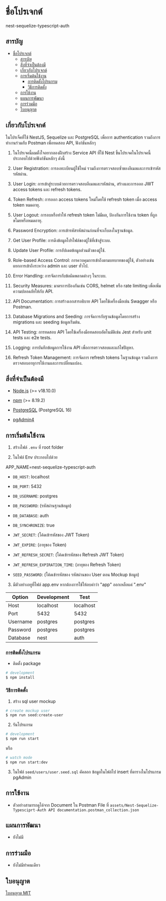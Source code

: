 # ชื่อโปรเจกต์

nest-sequelize-typescript-auth

## สารบัญ

- [ชื่อโปรเจกต์](#ชื่อโปรเจกต์)
  - [สารบัญ](#สารบัญ)
  - [สิ่งที่จำเป็นต้องมี](#สิ่งที่จำเป็นต้องมี)
  - [เกี่ยวกับโปรเจกต์](#เกี่ยวกับโปรเจกต์)
  - [การเริ่มต้นใช้งาน](#การเริ่มต้นใช้งาน)
    - [การติดตั้งโปรแกรม](#การติดตั้งโปรแกรม)
    - [วิธีการติดตั้ง](#วิธีการติดตั้ง)
  - [การใช้งาน](#การใช้งาน)
  - [แผนการพัฒนา](#แผนการพัฒนา)
  - [การร่วมมือ](#การร่วมมือ)
  - [ใบอนุญาต](#ใบอนุญาต)

## เกี่ยวกับโปรเจกต์

ในโปรเจ็คที่ใช้ NestJS, Sequelize และ PostgreSQL เพื่อการ authentication รวมถึงการทำงานร่วมกับ Postman เพื่อทดสอบ API, ฟังก์ชันหลักๆ

1. ในโปรเจคนี้ผมตั้งใจอยากลองฝึกสร้าง Service API ที่ใช้ Nest ขึ้นโปรเจคในโปรเจคนี้ประกอบไปด้วยฟังก์ชันหลักๆ ดังนี้

2. User Registration: การลงทะเบียนผู้ใช้ใหม่ รวมถึงการตรวจสอบซ้ำของอีเมลและการเข้ารหัสรหัสผ่าน.

3. User Login: การเข้าสู่ระบบด้วยการตรวจสอบอีเมลและรหัสผ่าน, สร้างและการออก JWT access tokens และ refresh tokens.

4. Token Refresh: การออก access tokens ใหม่โดยใช้ refresh token เมื่อ access token หมดอายุ.

5. User Logout: การลบหรือทำให้ refresh token ไม่มีผล, ป้องกันการใช้งาน token ที่ถูกขโมยหรือหมดอายุ.

6. Password Encryption: การเข้ารหัสรหัสผ่านก่อนที่จะเก็บลงในฐานข้อมูล.

7. Get User Profile: การดึงข้อมูลโปรไฟล์ของผู้ใช้ที่เข้าสู่ระบบ.

8. Update User Profile: การอัปเดตข้อมูลส่วนตัวของผู้ใช้.

9. Role-based Access Control: การควบคุมการเข้าถึงตามบทบาทของผู้ใช้, ตัวอย่างเช่น แยกการเข้าถึงระหว่าง admin และ user ทั่วไป.

10. Error Handling: การจัดการกับข้อผิดพลาดต่างๆ ในระบบ.

11. Security Measures: มาตรการป้องกันเช่น CORS, helmet หรือ rate limiting เพื่อเพิ่มความปลอดภัยให้กับ API.

12. API Documentation: การสร้างเอกสารอธิบาย API โดยใช้เครื่องมือเช่น Swagger หรือ Postman.

13. Database Migrations and Seeding: การจัดการกับฐานข้อมูลโดยการสร้าง migrations และ seeding ข้อมูลเริ่มต้น.

14. API Testing: การทดสอบ API โดยใช้เครื่องมือทดสอบอัตโนมัติเช่น Jest สำหรับ unit tests และ e2e tests.

15. Logging: การบันทึกข้อมูลการใช้งาน API เพื่อการตรวจสอบและแก้ไขปัญหา.

16. Refresh Token Management: การจัดการ refresh tokens ในฐานข้อมูล รวมถึงการตรวจสอบอายุการใช้งานและการเปลี่ยนแปลง.

## สิ่งที่จำเป็นต้องมี

- [Node.js](https://nodejs.org/) (>= v18.10.0) 

- [npm](https://www.npmjs.com/) (>= 8.19.2)

- [PostgreSQL](https://www.postgresql.org/) (PostgreSQL 16)

- [pgAdmin4](https://www.pgadmin.org/)

## การเริ่มต้นใช้งาน

1. สร้างไฟล์ `.env` ที่ root folder

2. ในไฟล์ Env ประกอบไปด้วย

APP_NAME=nest-sequelize-typescript-auth

  - `DB_HOST`: localhost
  - `DB_PORT`: 5432
  - `DB_USERNAME`: postgres
  - `DB_PASSWORD`: (รหัสผ่านฐานข้อมูล)
  - `DB_DATABASE`: auth
  - `DB_SYNCHRONIZE`: true

  - `JWT_SECRET`: (โค้ดเข้ารหัสของ JWT Token)
  - `JWT_EXPIRE`: (อายุของ Token)
  - `JWT_REFRESH_SECRET`: (โค้ดเข้ารหัสของ Refresh JWT Token)
  - `JWT_REFRESH_EXPIRATION_TIME`: (อายุของ Refresh Token)

  - `SEED_PASSWORD`: (โค้ดเข้ารหัสของ รหัสผ่านของ User ตอน Mockup ข้อมูล)

3. มีตัวอย่างอยูที่ไฟล์ app.env หากต้องการใช้ให้ลบคำว่า "app" ออกเหลือแค่ ".env"

| Option   | Development | Test      |
| -------- | ----------- | --------- |
| Host     | localhost   | localhost |
| Port     | 5432        | 5432      |
| Username | postgres    | postgres  |
| Password | postgres    | postgres  |
| Database | nest        | auth |

### การติดตั้งโปรแกรม

- ติดตั้ง package
```bash
# development
$ npm install
```

### วิธีการติดตั้ง

1. สร้าง sql user mockup
```bash
# create mockup user
$ npm run seed:create-user
```
2. รันโปรแกรม
```bash
# development
$ npm run start
```
หรือ
```bash
# watch mode
$ npm run start:dev
```

3. ในไฟล์ `seed/users/user.seed.sql` คัคลอก ข้อมูลในไฟล์ไป insert ที่ตารางในโปรแกรม pgAdmin

## การใช้งาน

- ตัวอย่างสามารถดูได้จาก Document ใน Postman File ที่ `assets/Nest-Sequelize-Typesciprt-Auth API documentation.postman_collection.json`

## แผนการพัฒนา

- ยังไม่มี

## การร่วมมือ

- ยังไม่มีทำคนเดียว

## ใบอนุญาต

[ใบอนุญาต MIT](LICENSE)